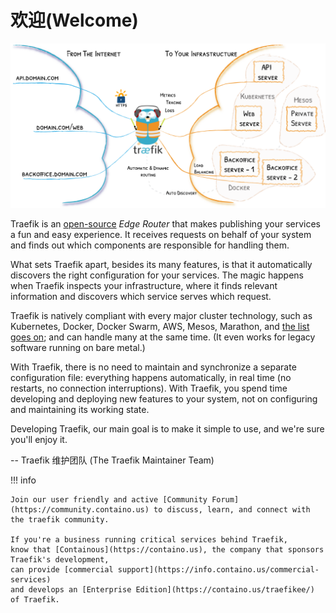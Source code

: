 # 欢迎(Welcome)

![体系架构(Architecture)](assets/img/traefik-architecture.png)

Traefik is an [open-source](https://github.com/containous/traefik) *Edge Router* that makes publishing your services a fun and easy experience. 
It receives requests on behalf of your system and finds out which components are responsible for handling them. 

What sets Traefik apart, besides its many features, is that it automatically discovers the right configuration for your services. 
The magic happens when Traefik inspects your infrastructure, where it finds relevant information and discovers which service serves which request. 

Traefik is natively compliant with every major cluster technology, such as Kubernetes, Docker, Docker Swarm, AWS, Mesos, Marathon, and [the list goes on](providers/overview.md); and can handle many at the same time. (It even works for legacy software running on bare metal.)
 
With Traefik, there is no need to maintain and synchronize a separate configuration file: everything happens automatically, in real time (no restarts, no connection interruptions).
With Traefik, you spend time developing and deploying new features to your system, not on configuring and maintaining its working state.   

Developing Traefik, our main goal is to make it simple to use, and we're sure you'll enjoy it.

-- Traefik 维护团队 (The Traefik Maintainer Team)

!!! info

    Join our user friendly and active [Community Forum](https://community.containo.us) to discuss, learn, and connect with the traefik community.
    
    If you're a business running critical services behind Traefik,
    know that [Containous](https://containo.us), the company that sponsors Traefik's development,
    can provide [commercial support](https://info.containo.us/commercial-services)
    and develops an [Enterprise Edition](https://containo.us/traefikee/) of Traefik.
